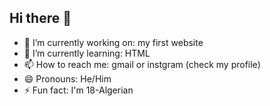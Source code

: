 ## Hi there 👋
- 🔭 I’m currently working on: my first website
- 🌱 I’m currently learning: HTML
- 📫 How to reach me: gmail or instgram (check my profile)
- 😄 Pronouns: He/Him
- ⚡ Fun fact: I'm 18-Algerian
